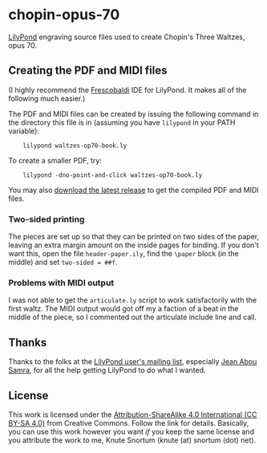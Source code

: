 # chopin-opus-70
[LilyPond](https://lilypond.org/) engraving source files used to create Chopin's Three Waltzes, opus 70.

## Creating the PDF and MIDI files
(I highly recommend the [Frescobaldi](https://www.frescobaldi.org/) IDE for LilyPond.  It makes all of the following much easier.)

The PDF and MIDI files can be created by issuing the following command in the directory this file is in (assuming you have `lilypond` in your PATH variable):

        lilypond waltzes-op70-book.ly

To create a smaller PDF, try:

        lilypond -dno-point-and-click waltzes-op70-book.ly

You may also [download the latest release](https://github.com/ksnortum/chopin-opus-70/releases/latest) to get the compiled PDF and MIDI files.

### Two-sided printing
The pieces are set up so that they can be printed on two sides of the paper, leaving an extra margin amount on the inside pages for binding.  If you don't want this, open the file `header-paper.ily`,
find the `\paper` block (in the middle) and set `two-sided = ##f`.

### Problems with MIDI output
I was not able to get the `articulate.ly` script to work satisfactorily with the first waltz.  The MIDI output would got off my a faction of a beat in the middle of the piece, so I commented out the articulate include line and call.

## Thanks
Thanks to the folks at the [LilyPond user's mailing list](mailto://lilypond-user@gnu.org), especially [Jean Abou Samra](https://github.com/jeanas), for all the help getting LilyPond to do what I wanted.

## License
This work is licensed under the [Attribution-ShareAlike 4.0 International (CC BY-SA 4.0)](https://creativecommons.org/licenses/by-sa/4.0/) from Creative Commons.  Follow the link for details.  Basically, you can use this work however you want *if* you keep the same license and you attribute the work to me, Knute Snortum (knute (at) snortum (dot) net).

